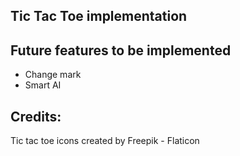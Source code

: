 
## Tic Tac Toe implementation

## Future features to be implemented
- Change mark
- Smart AI

## Credits: 

Tic tac toe icons created by Freepik - Flaticon